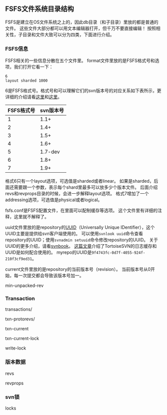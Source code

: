 ## FSFS文件系统目录结构

FSFS是建立在OS文件系统之上的，因此db目录（和子目录）里放的都是普通的文件。
这些文件大部分都可以用文本编辑器打开，但千万不要直接编辑！
按照相关性，子目录和文件大致可以分为四类，下面进行介绍。

### FSFS信息

FSFS相关的一些信息分散在五个文件里。
format文件里放的是FSFS格式号和选项，我们打开它看一下：

```
6
layout sharded 1000
```

6是FSFS格式号。格式号和可以理解它们的svn版本号的对应关系如下表所示，更详细的介绍请看[这里](http://serverfault.com/questions/277441/difference-between-the-format-and-db-format-files-in-a-subversion-repository)和[这里](http://svn.apache.org/repos/asf/subversion/trunk/subversion/libsvn_fs_fs/structure)。

| FSFS格式号 | svn版本号  |
| --------- |:--------- |
| 1         | 1.1+      |
| 2         | 1.4+      |
| 3         | 1.5+      |
| 4         | 1.6+      |
| 5         | 1.7-dev   |
| 6         | 1.8+      |
| 7         | 1.9+      |

格式6只有一个layout选项，可选值是sharded或者linear。
如果是sharded，后面还需要跟一个参数，表示每个shard里最多可以放多少个版本文件。
后面介绍revs和revprops目录的时候，会进一步解释layout选项。
格式7增加了一个addressing选项，可选值是physical或者logical。

fsfs.conf是FSFS配置文件，在里面可以配制缓存等选项。
这个文件里有详细的注释，这里就不解释了。

uuid文件里放的是repository的[UUID](https://en.wikipedia.org/wiki/Universally_unique_identifier)（Universally Unique IDentifier），这个UUID主要是提供给svn客户端使用的。
可以使用`svnlook uuid`命令查看repository的UUID；使用`svnadmin setuuid`命令修改repository的UUID。
关于UUID的更多介绍，请看[svnbook](http://svnbook.red-bean.com/en/1.8/svn.reposadmin.maint.html#svn.reposadmin.maint.uuids)。
[这篇文章](http://tortoisesvn.net/logcacheuuids.html)介绍了TortoiseSVN的日志缓存和UUID是如何配合使用的。
myrepo的UUID是`9f4743fc-0d7f-4055-924f-210f3cf9ed31`。

current文件里放的是repository的当前版本号（revision）。
当前版本号从0开始，每一次提交都会导致该版本号加一。

min-unpacked-rev

### Transaction

transactions/

txn-protorevs/

txn-current

txn-current-lock

write-lock

### 版本数据

revs

revprops

### svn锁

locks